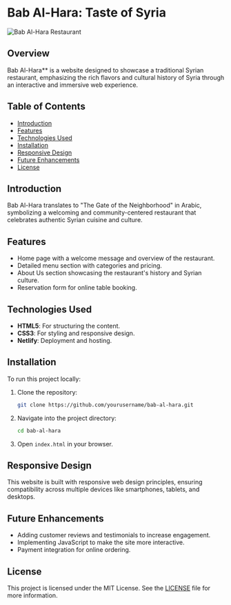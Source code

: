# Bab Al-Hara: Taste of Syria

![Bab Al-Hara Restaurant](https://i.imgur.com/5J5mg61.png)

## Overview
Bab Al-Hara** is a website designed to showcase a traditional Syrian restaurant, emphasizing the rich flavors and cultural history of Syria through an interactive and immersive web experience. 

## Table of Contents
- [Introduction](#introduction)
- [Features](#features)
- [Technologies Used](#technologies-used)
- [Installation](#installation)
- [Responsive Design](#responsive-design)
- [Future Enhancements](#future-enhancements)
- [License](#license)

## Introduction
Bab Al-Hara translates to "The Gate of the Neighborhood" in Arabic, symbolizing a welcoming and community-centered restaurant that celebrates authentic Syrian cuisine and culture.

## Features
- Home page with a welcome message and overview of the restaurant.
- Detailed menu section with categories and pricing.
- About Us section showcasing the restaurant's history and Syrian culture.
- Reservation form for online table booking.

## Technologies Used
- **HTML5**: For structuring the content.
- **CSS3**: For styling and responsive design.
- **Netlify**: Deployment and hosting.
  
## Installation
To run this project locally:
1. Clone the repository: 
    ```bash
    git clone https://github.com/yourusername/bab-al-hara.git
    ```
2. Navigate into the project directory:
    ```bash
    cd bab-al-hara
    ```
3. Open `index.html` in your browser.

## Responsive Design
This website is built with responsive web design principles, ensuring compatibility across multiple devices like smartphones, tablets, and desktops.

## Future Enhancements
- Adding customer reviews and testimonials to increase engagement.
- Implementing JavaScript to make the site more interactive.
- Payment integration for online ordering.

## License
This project is licensed under the MIT License. See the [LICENSE](LICENSE) file for more information.
